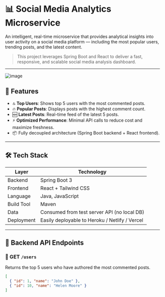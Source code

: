 # 📊 Social Media Analytics Microservice

An intelligent, real-time microservice that provides analytical insights into user activity on a social media platform — including the most popular users, trending posts, and the latest content.

> This project leverages Spring Boot and React to deliver a fast, responsive, and scalable social media analysis dashboard.

---
![image](https://github.com/user-attachments/assets/25fa0aa4-cdeb-48c3-8c91-fe53770fbe7c)

## 🚀 Features

- 🔝 **Top Users**: Shows top 5 users with the most commented posts.
- 🔥 **Popular Posts**: Displays posts with the highest comment count.
- 🆕 **Latest Posts**: Real-time feed of the latest 5 posts.
- ⚡ **Optimized Performance**: Minimal API calls to reduce cost and maximize freshness.
- 📦 Fully decoupled architecture (Spring Boot backend + React frontend).

---

## 🛠️ Tech Stack

| Layer      | Technology       |
|------------|------------------|
| Backend    | Spring Boot 3    |
| Frontend   | React + Tailwind CSS |
| Language   | Java, JavaScript |
| Build Tool | Maven            |
| Data       | Consumed from test server API (no local DB) |
| Deployment | Easily deployable to Heroku / Netlify / Vercel |

---


## 📡 Backend API Endpoints

### 🔹 GET `/users`

Returns the top 5 users who have authored the most commented posts.

```json
[
  { "id": 1, "name": "John Doe" },
  { "id": 10, "name": "Helen Moore" }
]
